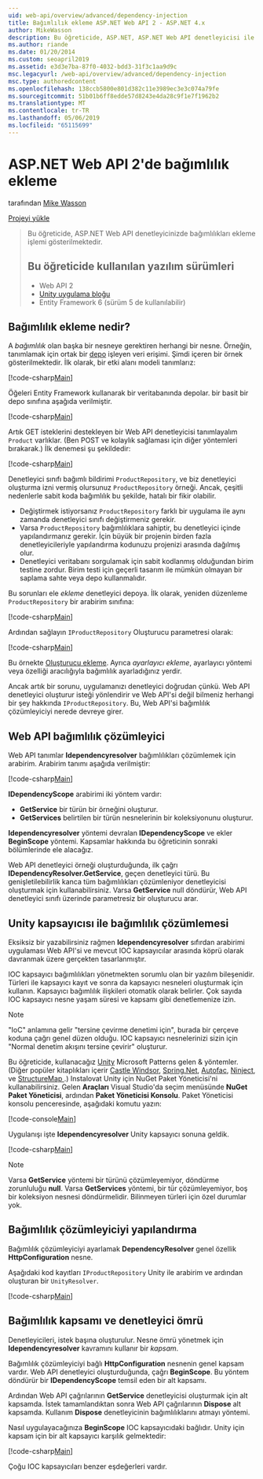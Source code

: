 ```yaml
---
uid: web-api/overview/advanced/dependency-injection
title: Bağımlılık ekleme ASP.NET Web API 2 - ASP.NET 4.x
author: MikeWasson
description: Bu öğreticide, ASP.NET, ASP.NET Web API denetleyicisi ile bağımlılıkları eklemesine gösterilmektedir 4.x.
ms.author: riande
ms.date: 01/20/2014
ms.custom: seoapril2019
ms.assetid: e3d3e7ba-87f0-4032-bdd3-31f3c1aa9d9c
msc.legacyurl: /web-api/overview/advanced/dependency-injection
msc.type: authoredcontent
ms.openlocfilehash: 138ccb5800e801d382c11e3989ec3e3c074a79fe
ms.sourcegitcommit: 51b01b6ff8edde57d8243e4da28c9f1e7f1962b2
ms.translationtype: MT
ms.contentlocale: tr-TR
ms.lasthandoff: 05/06/2019
ms.locfileid: "65115699"
---
```

# <a name="dependency-injection-in-aspnet-web-api-2"></a>ASP.NET Web API 2'de bağımlılık ekleme

tarafından [Mike Wasson](https://github.com/MikeWasson)

[Projeyi yükle](http://code.msdn.microsoft.com/ASP-NET-Web-API-Tutorial-468ee148)

> Bu öğreticide, ASP.NET Web API denetleyicinizde bağımlılıkları ekleme işlemi gösterilmektedir.
> 
> ## <a name="software-versions-used-in-the-tutorial"></a>Bu öğreticide kullanılan yazılım sürümleri
> 
> 
> - Web API 2
> - [Unity uygulama bloğu](https://www.nuget.org/packages/Unity/)
> - Entity Framework 6 (sürüm 5 de kullanılabilir)

## <a name="what-is-dependency-injection"></a>Bağımlılık ekleme nedir?

A *bağımlılık* olan başka bir nesneye gerektiren herhangi bir nesne. Örneğin, tanımlamak için ortak bir [depo](http://martinfowler.com/eaaCatalog/repository.html) işleyen veri erişimi. Şimdi içeren bir örnek gösterilmektedir. İlk olarak, bir etki alanı modeli tanımlarız:

[!code-csharp[Main](dependency-injection/samples/sample1.cs)]

Öğeleri Entity Framework kullanarak bir veritabanında depolar. bir basit bir depo sınıfına aşağıda verilmiştir.

[!code-csharp[Main](dependency-injection/samples/sample2.cs)]

Artık GET isteklerini destekleyen bir Web API denetleyicisi tanımlayalım `Product` varlıklar. (Ben POST ve kolaylık sağlaması için diğer yöntemleri bırakarak.) İlk denemesi şu şekildedir:

[!code-csharp[Main](dependency-injection/samples/sample3.cs)]

Denetleyici sınıfı bağımlı bildirimi `ProductRepository`, ve biz denetleyici oluşturma izni vermiş olursunuz `ProductRepository` örneği. Ancak, çeşitli nedenlerle sabit koda bağımlılık bu şekilde, hatalı bir fikir olabilir.

- Değiştirmek istiyorsanız `ProductRepository` farklı bir uygulama ile aynı zamanda denetleyici sınıfı değiştirmeniz gerekir.
- Varsa `ProductRepository` bağımlılıklara sahiptir, bu denetleyici içinde yapılandırmanız gerekir. İçin büyük bir projenin birden fazla denetleyicileriyle yapılandırma kodunuzu projenizi arasında dağılmış olur.
- Denetleyici veritabanı sorgulamak için sabit kodlanmış olduğundan birim testine zordur. Birim testi için geçerli tasarım ile mümkün olmayan bir saplama sahte veya depo kullanmalıdır.

Bu sorunları ele *ekleme* denetleyici depoya. İlk olarak, yeniden düzenleme `ProductRepository` bir arabirim sınıfına:

[!code-csharp[Main](dependency-injection/samples/sample4.cs)]

Ardından sağlayın `IProductRepository` Oluşturucu parametresi olarak:

[!code-csharp[Main](dependency-injection/samples/sample5.cs)]

Bu örnekte [Oluşturucu ekleme](http://www.martinfowler.com/articles/injection.html#FormsOfDependencyInjection). Ayrıca *ayarlayıcı ekleme*, ayarlayıcı yöntemi veya özelliği aracılığıyla bağımlılık ayarladığınız yerdir.

Ancak artık bir sorunu, uygulamanızı denetleyici doğrudan çünkü. Web API denetleyici oluşturur isteği yönlendirir ve Web API'si değil bilmeniz herhangi bir şey hakkında `IProductRepository`. Bu, Web API'si bağımlılık çözümleyiciyi nerede devreye girer.

## <a name="the-web-api-dependency-resolver"></a>Web API bağımlılık çözümleyici

Web API tanımlar **Idependencyresolver** bağımlılıkları çözümlemek için arabirim. Arabirim tanımı aşağıda verilmiştir:

[!code-csharp[Main](dependency-injection/samples/sample6.cs)]

**IDependencyScope** arabirimi iki yöntem vardır:

- **GetService** bir türün bir örneğini oluşturur.
- **GetServices** belirtilen bir türün nesnelerinin bir koleksiyonunu oluşturur.

**Idependencyresolver** yöntemi devralan **IDependencyScope** ve ekler **BeginScope** yöntemi. Kapsamlar hakkında bu öğreticinin sonraki bölümlerinde ele alacağız.

Web API denetleyici örneği oluşturduğunda, ilk çağrı **IDependencyResolver.GetService**, geçen denetleyici türü. Bu genişletilebilirlik kanca tüm bağımlılıkları çözümleniyor denetleyicisi oluşturmak için kullanabilirsiniz. Varsa **GetService** null döndürür, Web API denetleyici sınıfı üzerinde parametresiz bir oluşturucu arar.

## <a name="dependency-resolution-with-the-unity-container"></a>Unity kapsayıcısı ile bağımlılık çözümlemesi

Eksiksiz bir yazabilirsiniz rağmen **Idependencyresolver** sıfırdan arabirimi uygulaması Web API'si ve mevcut IOC kapsayıcılar arasında köprü olarak davranmak üzere gerçekten tasarlanmıştır.

IOC kapsayıcı bağımlılıkları yönetmekten sorumlu olan bir yazılım bileşenidir. Türleri ile kapsayıcı kayıt ve sonra da kapsayıcı nesneleri oluşturmak için kullanın. Kapsayıcı bağımlılık ilişkileri otomatik olarak belirler. Çok sayıda IOC kapsayıcı nesne yaşam süresi ve kapsamı gibi denetlemenize izin.

> [!NOTE]
> "IoC" anlamına gelir "tersine çevirme denetimi için", burada bir çerçeve koduna çağrı genel düzen olduğu. IOC kapsayıcı nesnelerinizi sizin için "Normal denetim akışını tersine çevirir" oluşturur.

Bu öğreticide, kullanacağız [Unity](https://msdn.microsoft.com/library/ff647202.aspx) Microsoft Patterns gelen &amp; yöntemler. (Diğer popüler kitaplıkları içerir [Castle Windsor](http://www.castleproject.org/), [Spring.Net](http://www.springframework.net/), [Autofac](https://code.google.com/p/autofac/), [Ninject](http://www.ninject.org/), ve [StructureMap ](http://structuremap.github.io/documentation/).) Instalovat Unity için NuGet Paket Yöneticisi'ni kullanabilirsiniz. Gelen **Araçları** Visual Studio'da seçim menüsünde **NuGet Paket Yöneticisi**, ardından **Paket Yöneticisi Konsolu**. Paket Yöneticisi konsolu penceresinde, aşağıdaki komutu yazın:

[!code-console[Main](dependency-injection/samples/sample7.cmd)]

Uygulanışı işte **Idependencyresolver** Unity kapsayıcı sonuna geldik.

[!code-csharp[Main](dependency-injection/samples/sample8.cs)]

> [!NOTE]
> Varsa **GetService** yöntemi bir türünü çözümleyemiyor, döndürme zorunluluğu **null**. Varsa **GetServices** yöntemi, bir tür çözümleyemiyor, boş bir koleksiyon nesnesi döndürmelidir. Bilinmeyen türleri için özel durumlar yok.

## <a name="configuring-the-dependency-resolver"></a>Bağımlılık çözümleyiciyi yapılandırma

Bağımlılık çözümleyiciyi ayarlamak **DependencyResolver** genel özellik **HttpConfiguration** nesne.

Aşağıdaki kod kayıtları `IProductRepository` Unity ile arabirim ve ardından oluşturan bir `UnityResolver`.

[!code-csharp[Main](dependency-injection/samples/sample9.cs)]

## <a name="dependency-scope-and-controller-lifetime"></a>Bağımlılık kapsamı ve denetleyici ömrü

Denetleyicileri, istek başına oluşturulur. Nesne ömrü yönetmek için **Idependencyresolver** kavramını kullanır bir *kapsam*.

Bağımlılık çözümleyiciyi bağlı **HttpConfiguration** nesnenin genel kapsam vardır. Web API denetleyici oluşturduğunda, çağrı **BeginScope**. Bu yöntem döndürür bir **IDependencyScope** temsil eden bir alt kapsamı.

Ardından Web API çağrılarının **GetService** denetleyicisi oluşturmak için alt kapsamda. İstek tamamlandıktan sonra Web API çağrılarının **Dispose** alt kapsamda. Kullanım **Dispose** denetleyicinin bağımlılıklarını atmayı yöntemi.

Nasıl uygulayacağınıza **BeginScope** IOC kapsayıcıdaki bağlıdır. Unity için kapsam için bir alt kapsayıcı karşılık gelmektedir:

[!code-csharp[Main](dependency-injection/samples/sample10.cs)]

Çoğu IOC kapsayıcıları benzer eşdeğerleri vardır.
